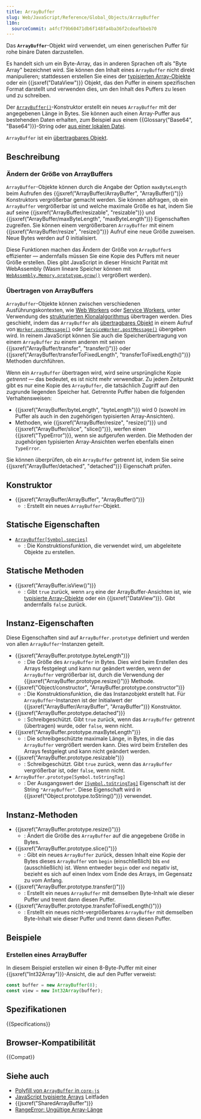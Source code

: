 ```yaml
---
title: ArrayBuffer
slug: Web/JavaScript/Reference/Global_Objects/ArrayBuffer
l10n:
  sourceCommit: a4fcf79b60471db6f148fa4ba36f2cdeafbbeb70
---
```


Das **`ArrayBuffer`**-Objekt wird verwendet, um einen generischen Puffer für rohe binäre Daten darzustellen.

Es handelt sich um ein Byte-Array, das in anderen Sprachen oft als "Byte Array" bezeichnet wird. Sie können den Inhalt eines `ArrayBuffer` nicht direkt manipulieren; stattdessen erstellen Sie eines der [typisierten Array-Objekte](/de/docs/Web/JavaScript/Reference/Global_Objects/TypedArray) oder ein {{jsxref("DataView")}} Objekt, das den Puffer in einem spezifischen Format darstellt und verwenden dies, um den Inhalt des Puffers zu lesen und zu schreiben.

Der [`ArrayBuffer()`](/de/docs/Web/JavaScript/Reference/Global_Objects/ArrayBuffer/ArrayBuffer)-Konstruktor erstellt ein neues `ArrayBuffer` mit der angegebenen Länge in Bytes. Sie können auch einen Array-Puffer aus bestehenden Daten erhalten, zum Beispiel aus einem {{Glossary("Base64", "Base64")}}-String oder [aus einer lokalen Datei](/de/docs/Web/API/FileReader/readAsArrayBuffer).

`ArrayBuffer` ist ein [übertragbares Objekt](/de/docs/Web/API/Web_Workers_API/Transferable_objects).

## Beschreibung

### Ändern der Größe von ArrayBuffers

`ArrayBuffer`-Objekte können durch die Angabe der Option `maxByteLength` beim Aufrufen des {{jsxref("ArrayBuffer/ArrayBuffer", "ArrayBuffer()")}} Konstruktors vergrößerbar gemacht werden. Sie können abfragen, ob ein `ArrayBuffer` vergrößerbar ist und welche maximale Größe es hat, indem Sie auf seine {{jsxref("ArrayBuffer/resizable", "resizable")}} und {{jsxref("ArrayBuffer/maxByteLength", "maxByteLength")}} Eigenschaften zugreifen. Sie können einem vergrößerbaren `ArrayBuffer` mit einem {{jsxref("ArrayBuffer/resize", "resize()")}} Aufruf eine neue Größe zuweisen. Neue Bytes werden auf 0 initialisiert.

Diese Funktionen machen das Ändern der Größe von `ArrayBuffer`s effizienter — andernfalls müssen Sie eine Kopie des Puffers mit neuer Größe erstellen. Dies gibt JavaScript in dieser Hinsicht Parität mit WebAssembly (Wasm lineare Speicher können mit [`WebAssembly.Memory.prototype.grow()`](/de/docs/WebAssembly/Reference/JavaScript_interface/Memory/grow) vergrößert werden).

### Übertragen von ArrayBuffers

`ArrayBuffer`-Objekte können zwischen verschiedenen Ausführungskontexten, wie [Web Workers](/de/docs/Web/API/Web_Workers_API) oder [Service Workers](/de/docs/Web/API/Service_Worker_API), unter Verwendung des [strukturierten Klonalalgorithmus](/de/docs/Web/API/Web_Workers_API/Structured_clone_algorithm) übertragen werden. Dies geschieht, indem das `ArrayBuffer` als [übertragbares Objekt](/de/docs/Web/API/Web_Workers_API/Transferable_objects) in einem Aufruf von [`Worker.postMessage()`](/de/docs/Web/API/Worker/postMessage) oder [`ServiceWorker.postMessage()`](/de/docs/Web/API/ServiceWorker/postMessage) übergeben wird. In reinem JavaScript können Sie auch die Speicherübertragung von einem `ArrayBuffer` zu einem anderen mit seinen {{jsxref("ArrayBuffer/transfer", "transfer()")}} oder {{jsxref("ArrayBuffer/transferToFixedLength", "transferToFixedLength()")}} Methoden durchführen.

Wenn ein `ArrayBuffer` übertragen wird, wird seine ursprüngliche Kopie _getrennt_ — das bedeutet, es ist nicht mehr verwendbar. Zu jedem Zeitpunkt gibt es nur eine Kopie des `ArrayBuffer`, die tatsächlich Zugriff auf den zugrunde liegenden Speicher hat. Getrennte Puffer haben die folgenden Verhaltensweisen:

- {{jsxref("ArrayBuffer/byteLength", "byteLength")}} wird 0 (sowohl im Puffer als auch in den zugehörigen typisierten Array-Ansichten).
- Methoden, wie {{jsxref("ArrayBuffer/resize", "resize()")}} und {{jsxref("ArrayBuffer/slice", "slice()")}}, werfen einen {{jsxref("TypeError")}}, wenn sie aufgerufen werden. Die Methoden der zugehörigen typisierten Array-Ansichten werfen ebenfalls einen `TypeError`.

Sie können überprüfen, ob ein `ArrayBuffer` getrennt ist, indem Sie seine {{jsxref("ArrayBuffer/detached", "detached")}} Eigenschaft prüfen.

## Konstruktor

- {{jsxref("ArrayBuffer/ArrayBuffer", "ArrayBuffer()")}}
  - : Erstellt ein neues `ArrayBuffer`-Objekt.

## Statische Eigenschaften

- [`ArrayBuffer[Symbol.species]`](/de/docs/Web/JavaScript/Reference/Global_Objects/ArrayBuffer/Symbol.species)
  - : Die Konstruktionsfunktion, die verwendet wird, um abgeleitete Objekte zu erstellen.

## Statische Methoden

- {{jsxref("ArrayBuffer.isView()")}}
  - : Gibt `true` zurück, wenn `arg` eine der ArrayBuffer-Ansichten ist, wie [typisierte Array-Objekte](/de/docs/Web/JavaScript/Reference/Global_Objects/TypedArray) oder ein {{jsxref("DataView")}}. Gibt andernfalls `false` zurück.

## Instanz-Eigenschaften

Diese Eigenschaften sind auf `ArrayBuffer.prototype` definiert und werden von allen `ArrayBuffer`-Instanzen geteilt.

- {{jsxref("ArrayBuffer.prototype.byteLength")}}
  - : Die Größe des `ArrayBuffer` in Bytes. Dies wird beim Erstellen des Arrays festgelegt und kann nur geändert werden, wenn der `ArrayBuffer` vergrößerbar ist, durch die Verwendung der {{jsxref("ArrayBuffer.prototype.resize()")}} Methode.
- {{jsxref("Object/constructor", "ArrayBuffer.prototype.constructor")}}
  - : Die Konstruktionsfunktion, die das Instanzobjekt erstellt hat. Für `ArrayBuffer`-Instanzen ist der Initialwert der {{jsxref("ArrayBuffer/ArrayBuffer", "ArrayBuffer")}} Konstruktor.
- {{jsxref("ArrayBuffer.prototype.detached")}}
  - : Schreibgeschützt. Gibt `true` zurück, wenn das `ArrayBuffer` getrennt (übertragen) wurde, oder `false`, wenn nicht.
- {{jsxref("ArrayBuffer.prototype.maxByteLength")}}
  - : Die schreibgeschützte maximale Länge, in Bytes, in die das `ArrayBuffer` vergrößert werden kann. Dies wird beim Erstellen des Arrays festgelegt und kann nicht geändert werden.
- {{jsxref("ArrayBuffer.prototype.resizable")}}
  - : Schreibgeschützt. Gibt `true` zurück, wenn das `ArrayBuffer` vergrößerbar ist, oder `false`, wenn nicht.
- `ArrayBuffer.prototype[Symbol.toStringTag]`
  - : Der Ausgangswert der [`[Symbol.toStringTag]`](/de/docs/Web/JavaScript/Reference/Global_Objects/Symbol/toStringTag) Eigenschaft ist der String `"ArrayBuffer"`. Diese Eigenschaft wird in {{jsxref("Object.prototype.toString()")}} verwendet.

## Instanz-Methoden

- {{jsxref("ArrayBuffer.prototype.resize()")}}
  - : Ändert die Größe des `ArrayBuffer` auf die angegebene Größe in Bytes.
- {{jsxref("ArrayBuffer.prototype.slice()")}}
  - : Gibt ein neues `ArrayBuffer` zurück, dessen Inhalt eine Kopie der Bytes dieses `ArrayBuffer` von `begin` (einschließlich) bis `end` (ausschließlich) ist. Wenn entweder `begin` oder `end` negativ ist, bezieht es sich auf einen Index vom Ende des Arrays, im Gegensatz zu vom Anfang.
- {{jsxref("ArrayBuffer.prototype.transfer()")}}
  - : Erstellt ein neues `ArrayBuffer` mit demselben Byte-Inhalt wie dieser Puffer und trennt dann diesen Puffer.
- {{jsxref("ArrayBuffer.prototype.transferToFixedLength()")}}
  - : Erstellt ein neues nicht-vergrößerbares `ArrayBuffer` mit demselben Byte-Inhalt wie dieser Puffer und trennt dann diesen Puffer.

## Beispiele

### Erstellen eines ArrayBuffer

In diesem Beispiel erstellen wir einen 8-Byte-Puffer mit einer {{jsxref("Int32Array")}}-Ansicht, die auf den Puffer verweist:

```js
const buffer = new ArrayBuffer(8);
const view = new Int32Array(buffer);
```

## Spezifikationen

{{Specifications}}

## Browser-Kompatibilität

{{Compat}}

## Siehe auch

- [Polyfill von `ArrayBuffer` in `core-js`](https://github.com/zloirock/core-js#ecmascript-typed-arrays)
- [JavaScript typisierte Arrays](/de/docs/Web/JavaScript/Guide/Typed_arrays) Leitfaden
- {{jsxref("SharedArrayBuffer")}}
- [RangeError: Ungültige Array-Länge](/de/docs/Web/JavaScript/Reference/Errors/Invalid_array_length)
